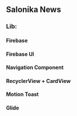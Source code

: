 ## Salonika News

### Lib:
#### Firebase
#### Firebase UI
#### Navigation Component
#### RecyclerView + CardView
#### Motion Toast
#### Glide
